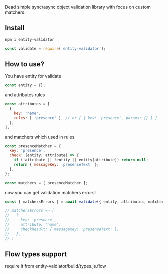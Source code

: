 Dead simple sync/async object validation library with focus on custom matchers.

## Install

```bash
npm i entity-validator
```

```javascript
const validate = require('entity-validator');
```

## How to use?

You have entity for validate

```javascript
const entity = {};
```

and attributes rules

```javascript
const attributes = [
  {
    key: 'name',
    rules: [ 'presence' ], // or [ { key: 'presence', params: {} } ]
  },
];
```

and matchers which used in rules

```javascript
const presenceMatcher = {
  key: 'presence',
  check: (entity, attribute) => {
    if (!attribute || !entity || entity[attribute]) return null;
    return { messageKey: 'presenseText' };
  },
};

const matchers = [ presenceMatcher ];
```

now you can get validation matchers errors!

```javascript
const { matchersErrors } = await validate({ entity, attributes, matchers });

// matchersErrors => [
//   {
//     key: 'presence',
//     attribute: 'name',
//     checkResult: { messageKey: 'presenseText' },
//   },
// ]
```

## Flow types support
require it from entity-valdiator/build/types.js.flow
